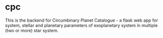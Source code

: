 # cpc

This is the backend for Circumbinary Planet Catalogue - a flask web app for system, stellar and planetary parameters of exoplanetary system in multiple (two or more) star system.
